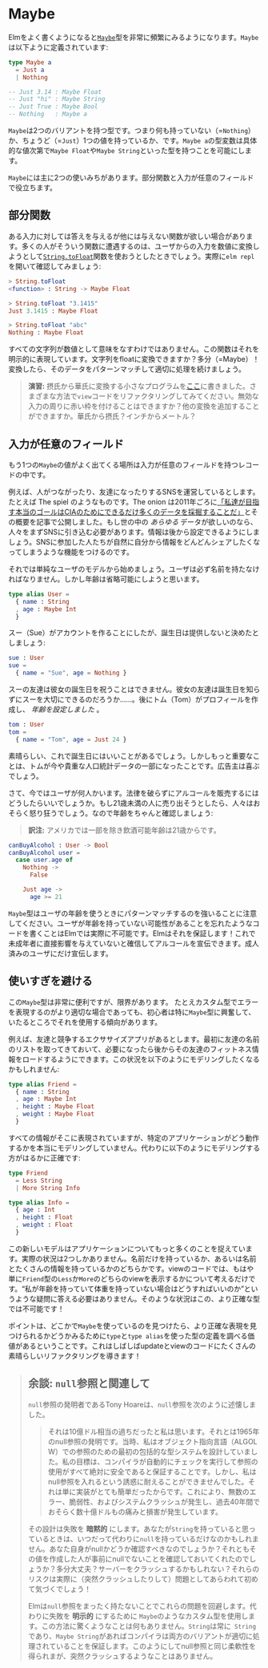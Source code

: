 <!--
# Maybe
-->

# Maybe

<!--
As you work more with Elm, you will start seeing the [`Maybe`][Maybe] type quite frequently. It is defined like this:
-->

Elmをよく書くようになると[`Maybe`][Maybe]型を非常に頻繁にみるようになります。`Maybe`は以下ように定義されています:

```elm
type Maybe a
  = Just a
  | Nothing

-- Just 3.14 : Maybe Float
-- Just "hi" : Maybe String
-- Just True : Maybe Bool
-- Nothing   : Maybe a
```

<!--
This is a type with two variants. You either have `Nothing` or you have `Just` a value. The type variable makes it possible to have a `Maybe Float` and `Maybe String` depending on the particular value.
-->
`Maybe`は2つのバリアントを持つ型です。つまり何も持っていない（=`Nothing`）か、ちょうど（=`Just`）1つの値を持っているか、です。`Maybe a`の型変数は具体的な値次第で`Maybe Float`や`Maybe String`といった型を持つことを可能にします。

<!--
This can be handy in two main scenarios: partial functions and optional fields.
-->

`Maybe`には主に2つの使いみちがあります。部分関数と入力が任意のフィールドで役立ちます。

[Maybe]: https://package.elm-lang.org/packages/elm-lang/core/latest/Maybe#Maybe


<!--
## Partial Functions
-->

## 部分関数

<!--
Sometimes you want a function that gives an answer for some inputs, but not others. Many people run into this with [`String.toFloat`][toFloat] when trying to convert user input into numbers. Open up `elm repl` to see it in action:
-->

ある入力に対しては答えを与えるが他には与えない関数が欲しい場合があります。多くの人がそういう関数に遭遇するのは、ユーザからの入力を数値に変換しようとして[`String.toFloat`][toFloat]関数を使おうとしたときでしょう。実際に`elm repl`を開いて確認してみましょう:

```elm
> String.toFloat
<function> : String -> Maybe Float

> String.toFloat "3.1415"
Just 3.1415 : Maybe Float

> String.toFloat "abc"
Nothing : Maybe Float
```

<!--
Not all strings make sense as numbers, so this function models that explicitly. Can a string be turned into a float? Maybe! From there we can pattern match on the resulting data and continue as appropriate.
-->

すべての文字列が数値として意味をなすわけではありません。この関数はそれを明示的に表現しています。文字列をfloatに変換できますか？多分（=Maybe）！変換したら、そのデータをパターンマッチして適切に処理を続けましょう。

<!--
> **Exercise:** I wrote a little program [here](https://ellie-app.com/3P9hcDhdsc5a1) that converts from Celsius to Fahrenheit. Try refactoring the `view` code in different ways. Can you put a red border around invalid input? Can you add more conversions? Fahrenheit to Celsius? Inches to Meters?
-->

> **演習:** 摂氏から華氏に変換する小さなプログラムを[ここ](https://ellie-app.com/3P9hcDhdsc5a1)に書きました。さまざまな方法で`view`コードをリファクタリングしてみてください。無効な入力の周りに赤い枠を付けることはできますか？他の変換を追加することができますか。華氏から摂氏？インチからメートル？

[toFloat]: https://package.elm-lang.org/packages/elm-lang/core/latest/String#toFloat


<!--
## Optional Fields
-->

## 入力が任意のフィールド

<!--
Another place you commonly see `Maybe` values is in records with optional fields.
-->

もう1つの`Maybe`の値がよく出てくる場所は入力が任意のフィールドを持つレコードの中です。

<!--
For example, say we are running a social networking website. Connecting people, friendship, etc. You know the spiel. The Onion outlined our real goals best back in 2011: [mine as much data as possible for the CIA](https://www.theonion.com/cias-facebook-program-dramatically-cut-agencys-costs-1819594988). And if we want *all* the data, we need to ease people into it. Let them add it later. Add features that encourage them to share more and more information over time.
-->

例えば、人がつながったり、友達になったりするSNSを運営しているとします。たとえば The spiel のようなものです。The onion は2011年ごろに[「私達が目指す本当のゴールはCIAのためにできるだけ多くのデータを採掘することだ」](https://www.theonion.com/cias-facebook-program-dramatically-cut-agencys-costs-1819594988)とその概要を記事で公開しました。もし世の中の *あらゆる* データが欲しいのなら、人々をまずSNSに引き込む必要があります。情報は後から設定できるようにしましょう。SNSに参加した人たちが自然に自分から情報をどんどんシェアしたくなってしまうような機能をつけるのです。

<!--
So let's start with a simple model of a user. They must have a name, but we are going to make the age optional.
-->

それでは単純なユーザのモデルから始めましょう。ユーザは必ず名前を持たなければなりません。しかし年齢は省略可能にしようと思います。

```elm
type alias User =
  { name : String
  , age : Maybe Int
  }
```

<!--
Now say Sue creates an account, but decides not to provide her birthday:
-->

スー（Sue）がアカウントを作ることにしたが、誕生日は提供しないと決めたとしましょう:

```elm
sue : User
sue =
  { name = "Sue", age = Nothing }
```

<!--
Sue’s friends cannot wish her a happy birthday though. I wonder if they _really_ care about her... Later Tom creates a profile and *does* give his age:
-->

スーの友達は彼女の誕生日を祝うことはできません。彼女の友達は誕生日を知らずにスーを大切にできるのだろうか……。後にトム（Tom）がプロフィールを作成し、 *年齢を設定しました* 。

```elm
tom : User
tom =
  { name = "Tom", age = Just 24 }
```

<!--
Great, that will be nice on his birthday. But more importantly, Tom is part of a valuable demographic! The advertisers will be pleased.
-->

素晴らしい、これで誕生日にはいいことがあるでしょう。しかしもっと重要なことは、トムが今や貴重な人口統計データの一部になったことです。広告主は喜ぶでしょう。

<!--
Alright, so now that we have some users, how can we market alcohol to them without breaking any laws? People would probably be mad if we market to people under 21, so let's check for that:
-->

さて、今ではユーザが何人かいます。法律を破らずにアルコールを販売するにはどうしたらいいでしょうか。もし21歳未満の人に売り出そうとしたら、人々はおそらく怒り狂うでしょう。なので年齢をちゃんと確認しましょう:

> **訳注:** アメリカでは一部を除き飲酒可能年齢は21歳からです。

```elm
canBuyAlcohol : User -> Bool
canBuyAlcohol user =
  case user.age of
    Nothing ->
      False

    Just age ->
      age >= 21
```

<!--
Notice that the `Maybe` type forces us to pattern match on the users age. It is actually impossible to write code where you forget that users may not have an age. Elm makes sure of it! Now we can advertise alcohol confident that we are not influencing minors directly! Only their older peers.
-->

`Maybe`型はユーザの年齢を使うときにパターンマッチするのを強いることに注意してください。ユーザが年齢を持っていない可能性があることを忘れたようなコードを書くことはElmでは実際に不可能です。Elmはそれを保証します！これで未成年者に直接影響を与えていないと確信してアルコールを宣伝できます。成人済みのユーザにだけ宣伝します。


<!--
## Avoiding Overuse
-->

## 使いすぎを避ける

<!--
This `Maybe` type is quite useful, but there are limits. Beginners are particularly prone to getting excited about `Maybe` and using it everywhere, even though a custom type would be more appropriate.
-->

この`Maybe`型は非常に便利ですが、限界があります。 たとえカスタム型でエラーを表現するのがより適切な場合であっても、初心者は特に`Maybe`型に興奮して、いたるところでそれを使用する傾向があります。

<!--
For example, say we have an exercise app where we compete against our friends. You start with a list of your friend’s names, but you can load more fitness information about them later. You might be tempted to model it like this:
-->

例えば、友達と競争するエクササイズアプリがあるとします。最初に友達の名前のリストを取ってきておいて、必要になったら後からその友達のフィットネス情報をロードするようにできます。この状況を以下のようにモデリングしたくなるかもしれません:

```elm
type alias Friend =
  { name : String
  , age : Maybe Int
  , height : Maybe Float
  , weight : Maybe Float
  }
```

<!--
All the information is there, but you are not really modeling the way your particular application works. It would be much more precise to model it like this instead:
-->

すべての情報がそこに表現されていますが、特定のアプリケーションがどう動作するかを本当にモデリングしていません。代わりに以下のようにモデリングする方がはるかに正確です:

```elm
type Friend
  = Less String
  | More String Info

type alias Info =
  { age : Int
  , height : Float
  , weight : Float
  }
```

<!--
This new model is capturing much more about your application. There are only two real situations. Either you have just the name, or you have the name and a bunch of information. In your view code, you just think about whether you are showing a `Less` or `More` view of the friend. You do not have to answer questions like &ldquo;what if I have an `age` but not a `weight`?&rdquo; That is not possible with our more precise type!
-->

この新しいモデルはアプリケーションについてもっと多くのことを捉えています。実際の状況は2つしかありません。名前だけを持っているか、あるいは名前とたくさんの情報を持っているかのどちらかです。viewのコードでは、もはや単に`Friend`型の`Less`か`More`のどちらのviewを表示するかについて考えるだけです。&ldquo;私が年齢を持っていて体重を持っていない場合はどうすればいいのか&rdquo;というような疑問に答える必要はありません。そのような状況はこの、より正確な型では不可能です！

<!--
Point is, if you find yourself using `Maybe` everywhere, it is worth examining your `type` and `type alias` definitions to see if you can find a more precise representation. This often leads to a lot of nice refactors in your update and view code!
-->

ポイントは、どこかで`Maybe`を使っているのを見つけたら、より正確な表現を見つけられるかどうかみるために`type`と`type alias`を使った型の定義を調べる価値があるということです。これはしばしばupdateとviewのコードにたくさんの素晴らしいリファクタリングを導きます！


<!--
> ## Aside: Connection to `null` references
>
> The inventor of `null` references, Tony Hoare, described them like this:
>
> > I call it my billion-dollar mistake. It was the invention of the null reference in 1965. At that time, I was designing the first comprehensive type system for references in an object oriented language (ALGOL W). My goal was to ensure that all use of references should be absolutely safe, with checking performed automatically by the compiler. But I couldn't resist the temptation to put in a null reference, simply because it was so easy to implement. This has led to innumerable errors, vulnerabilities, and system crashes, which have probably caused a billion dollars of pain and damage in the last forty years.
>
> That design makes failure **implicit**. Any time you think you have a `String` you just might have a `null` instead. Should you check? Did the person giving you the value check? Maybe it will be fine? Maybe it will crash your server? I guess we will find out later!
>
> Elm avoids these problems by not having `null` references at all. We instead use custom types like `Maybe` to make failure **explicit**. This way there are never any surprises. A `String` is always a `String`, and when you see a `Maybe String`, the compiler will ensure that both variants are accounted for. This way you get the same flexibility, but without the surprise crashes.
-->

> ## 余談: `null`参照と関連して
>
> `null`参照の発明者であるTony Hoareは、`null`参照を次のように述懐しました。
>
> > それは10億ドル相当の過ちだったと私は思います。それとは1965年のnull参照の発明です。当時、私はオブジェクト指向言語（ALGOL W）での参照のための最初の包括的な型システムを設計していました。私の目標は、コンパイラが自動的にチェックを実行して参照の使用がすべて絶対に安全であると保証することです。しかし、私はnull参照を入れるという誘惑に耐えることができませんでした。それは単に実装がとても簡単だったからです。これにより、無数のエラー、脆弱性、およびシステムクラッシュが発生し、過去40年間でおそらく数十億ドルもの痛みと損害が発生しています。
>
> その設計は失敗を **暗黙的** にします。あなたが`String`を持っていると思っているときは、いつだって代わりに`null`を持っているだけなのかもしれません。あなた自身がnullかどうか確認すべきなのでしょうか？それともその値を作成した人が事前にnullでないことを確認しておいてくれたのでしょうか？多分大丈夫？サーバーをクラッシュするかもしれない？それらのリスクは実際に（突然クラッシュしたりして）問題としてあらわれて初めて気づくでしょう！
>
> Elmは`null`参照をまったく持たないことでこれらの問題を回避します。代わりに失敗を **明示的** にするために `Maybe`のようなカスタム型を使用します。この方法に驚くようなことは何もありません。`String`は常に` String`であり、`Maybe String`があればコンパイラは両方のバリアントが適切に処理されていることを保証します。このようにしてnull参照と同じ柔軟性を得られまが、突然クラッシュするようなことはありません。

